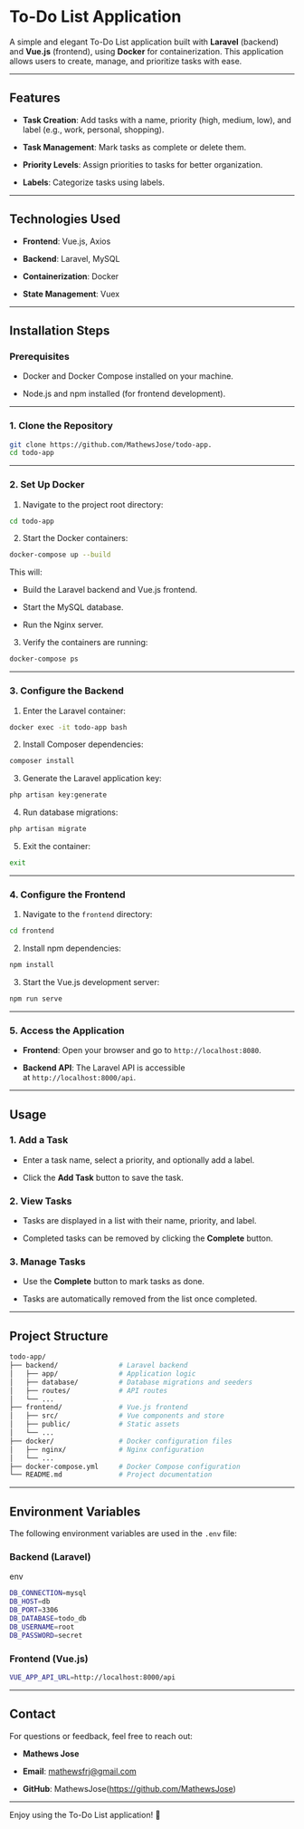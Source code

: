 **To-Do List Application**
==========================

A simple and elegant To-Do List application built with **Laravel** (backend) and **Vue.js** (frontend), using **Docker** for containerization. This application allows users to create, manage, and prioritize tasks with ease.

* * * * *

**Features**
------------

-   **Task Creation**: Add tasks with a name, priority (high, medium, low), and label (e.g., work, personal, shopping).

-   **Task Management**: Mark tasks as complete or delete them.

-   **Priority Levels**: Assign priorities to tasks for better organization.

-   **Labels**: Categorize tasks using labels.

* * * * *

**Technologies Used**
---------------------

-   **Frontend**: Vue.js, Axios

-   **Backend**: Laravel, MySQL

-   **Containerization**: Docker

-   **State Management**: Vuex

* * * * *

**Installation Steps**
----------------------

### **Prerequisites**

-   Docker and Docker Compose installed on your machine.

-   Node.js and npm installed (for frontend development).

* * * * *

### **1\. Clone the Repository**

```bash
git clone https://github.com/MathewsJose/todo-app.
cd todo-app
````
* * * * *

### **2\. Set Up Docker**

1.  Navigate to the project root directory:

    
```bash    
cd todo-app
````

2.  Start the Docker containers:

```bash 
docker-compose up --build
````

This will:

-   Build the Laravel backend and Vue.js frontend.

-   Start the MySQL database.

-   Run the Nginx server.


3.  Verify the containers are running:

```bash
docker-compose ps
````
* * * * *

### **3\. Configure the Backend**

1.  Enter the Laravel container:

```bash
docker exec -it todo-app bash
````
2.  Install Composer dependencies:
```bash
composer install
````

3.  Generate the Laravel application key:
```bash
php artisan key:generate
````
4.  Run database migrations:
```bash
php artisan migrate
````
5.  Exit the container:

```bash
exit
````

* * * * *

### **4\. Configure the Frontend**

1.  Navigate to the `frontend` directory:
```bash
cd frontend
````
2.  Install npm dependencies:
```bash
npm install
````
3.  Start the Vue.js development server:
```bash
npm run serve
````

* * * * *

### **5\. Access the Application**

-   **Frontend**: Open your browser and go to `http://localhost:8080`.

-   **Backend API**: The Laravel API is accessible at `http://localhost:8000/api`.

* * * * *

**Usage**
---------

### **1\. Add a Task**

-   Enter a task name, select a priority, and optionally add a label.

-   Click the **Add Task** button to save the task.

### **2\. View Tasks**

-   Tasks are displayed in a list with their name, priority, and label.

-   Completed tasks can be removed by clicking the **Complete** button.

### **3\. Manage Tasks**

-   Use the **Complete** button to mark tasks as done.

-   Tasks are automatically removed from the list once completed.

* * * * *

**Project Structure**
---------------------

```bash
todo-app/
├── backend/               # Laravel backend
│   ├── app/               # Application logic
│   ├── database/          # Database migrations and seeders
│   ├── routes/            # API routes
│   └── ...
├── frontend/              # Vue.js frontend
│   ├── src/               # Vue components and store
│   ├── public/            # Static assets
│   └── ...
├── docker/                # Docker configuration files
│   ├── nginx/             # Nginx configuration
│   └── ...
├── docker-compose.yml     # Docker Compose configuration
└── README.md              # Project documentation
````
* * * * *

**Environment Variables**
-------------------------

The following environment variables are used in the `.env` file:

### **Backend (Laravel)**

env

```bash
DB_CONNECTION=mysql
DB_HOST=db
DB_PORT=3306
DB_DATABASE=todo_db
DB_USERNAME=root
DB_PASSWORD=secret
````

### **Frontend (Vue.js)**

```bash
VUE_APP_API_URL=http://localhost:8000/api
````
* * * * *

**Contact**
-----------

For questions or feedback, feel free to reach out:

-   **Mathews Jose**

-   **Email**: <mathewsfrj@gmail.com>

-   **GitHub**: MathewsJose(https://github.com/MathewsJose)

* * * * *

Enjoy using the To-Do List application! 🚀